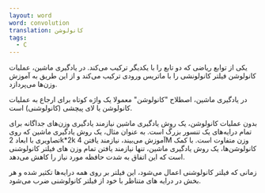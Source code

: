 ```yaml
---
layout: word
word: convolution
translation: کانولوشن
tags:
  - C
---
```

یکی از توابع ریاضی که دو تابع را با یکدیگر ترکیب می‌کند. در یادگیری ماشین، عملیات کانولوشن فیلتر کانولونشی را با ماتریس ورودی ترکیب می‌کند و از این طریق به آموزش وزن‌ها می‌پردازد.

در یادگیری ماشین، اصطلاح "کانولوشن" معمولا یک واژه کوتاه برای ارجاع به عملیات کانولوشن یا لای پیچشی (کانولوشنی) است.

بدون عملیات کانولوشن، یک روش یادگیری ماشین نیازمند یادگیری وزن‌های جداگانه برای تمام درایه‌های یک تنسور بزرگ است. به عنوان مثال، یک روش یادگیری ماشین که روی تصاویری با ابعاد 2k*2k آموزش می‌بیند، نیازمند یافتن 4M وزن متفاوت است. با کمک کانولوشن‌ها، یک روش یادگیری ماشین، تنها نیازمند یافتن تمام وزن های فیلتر کانولوشنی است که این اتفاق به شدت حافظه مورد نیاز را کاهش می‌دهد.

زمانی که فیلتر کانولوشنی اعمال می‌شود، این فیلتر بر روی همه درایه‌ها تکثیر شده و هر بخش در درایه های متناظر با خود از فیلتر کانولوشنی ضرب می‌شود.